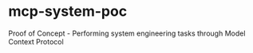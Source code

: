 # mcp-system-poc
Proof of Concept - Performing system engineering tasks through Model Context Protocol
